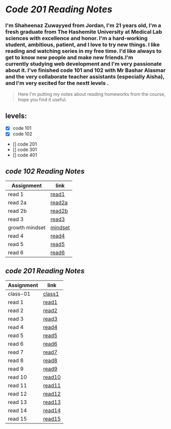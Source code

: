 # *Code 201 Reading Notes*

### I'm Shaheenaz Zuwayyed from Jordan, I'm 21 years old, I'm a fresh graduate from The Hashemite University at Medical Lab sciences with excellence and honor. I'm a hard-working student, ambitious, patient, and I love to try new things. I like reading and watching series in my free time. I'd like always to get to know new people and make new friends.I'm currently studying web development and I'm very passionate about it. I've finished code 101 and 102 with Mr Bashar Alasmar and the very collaborate teacher assistants (especially Aisha), and I'm very excited for the nextt levels  . 
> Here I'm putting my notes about reading homeworks from the course, hope you find it useful.
## **levels**:
- [x] code 101 
- [x] code 102
- [] code 201
- [] code 301
- [] code 401




## *code 102 Reading Notes*
| Assignment | link
| --- | --- | 
| read 1 | [read1](read1.md) |
| read 2a | [read2a](read2a.md) |
| read 2b | [read2b](read2b.md) |
| read 3  | [read3](read3.md) |
| growth mindset| [mindset](growthmindset.md) |
| read 4 | [read4](read4.md) |
| read 5 | [read5](read5.md) |
| read 6 | [read6](read6.md) |

## *code 201 Reading Notes*
| Assignment |link 
| --- | --- |
| class-01 | [class1](class1.md) |
| read 1 | [read1](readd1.md)| 
| read 2| [read2](readd2.md)| 
| read 3| [read3](readd3.md)| 
| read 4  | [read4](readd4.md)| 
| read 5 | [read5](readd5.md)| 
| read 6 | [read6](readd6.md)| 
| read 7 | [read7](readd7.md)| 
| read 8 | [read8](readd8.md)| 
| read 9 | [read9](readd9.md)| 
| read 10 | [read10](readd10.md)| 
| read 11 | [read11](readd1.md)| 
| read 12 | [read12](readd12.md)| 
| read 13 | [read13](readd13.md)| 
| read 14 | [read14](readd14.md)| 
| read 15 | [read15](read15.md)| 